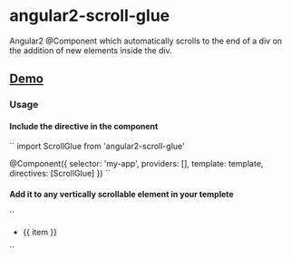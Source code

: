 # angular2-scroll-glue
Angular2 @Component which automatically scrolls to the end of a div on the addition of new elements inside the div.

## [Demo](https://plnkr.co/edit/puGLoHU50EkZ2044pFUo?p=preview)

### Usage

#### Include the directive in the component
``
import ScrollGlue from 'angular2-scroll-glue'

@Component({
  selector: 'my-app',
  providers: [],
  template: template,
  directives: [ScrollGlue]
})
``

#### Add it to any vertically scrollable element in your templete

``
  <div class="demo-scroll-area" scroll-glue>
    <ul>
      <li *ngFor="#item of listItems">
        {{ item }}
      </li>
    </ul>
  </div>
``
